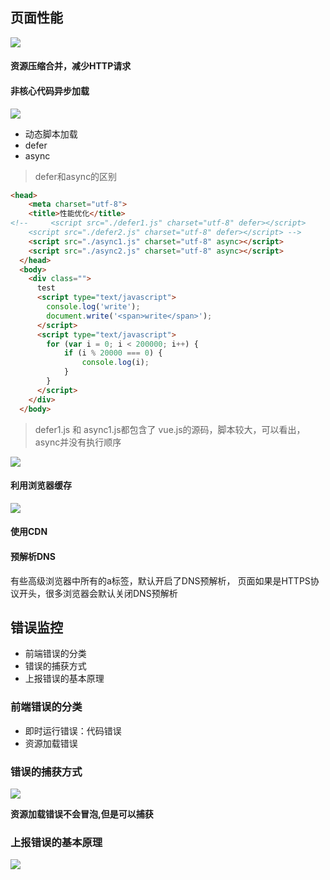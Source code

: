 ## 页面性能
![](https://upload-images.jianshu.io/upload_images/9249356-a94780df829cb93c.png?imageMogr2/auto-orient/strip%7CimageView2/2/w/1240)

#### 资源压缩合并，减少HTTP请求
#### 非核心代码异步加载
![](https://upload-images.jianshu.io/upload_images/9249356-62181cb8bd546e25.png?imageMogr2/auto-orient/strip%7CimageView2/2/w/1240)
- 动态脚本加载
- defer
- async


>defer和async的区别

```html
<head>
    <meta charset="utf-8">
    <title>性能优化</title>
<!--     <script src="./defer1.js" charset="utf-8" defer></script>
    <script src="./defer2.js" charset="utf-8" defer></script> -->
    <script src="./async1.js" charset="utf-8" async></script>
    <script src="./async2.js" charset="utf-8" async></script>
  </head>
  <body>
    <div class="">
      test
      <script type="text/javascript">
        console.log('write');
        document.write('<span>write</span>');
      </script>
      <script type="text/javascript">
        for (var i = 0; i < 200000; i++) {
            if (i % 20000 === 0) {
                console.log(i);
            }
        }
      </script>
    </div>
  </body>
```
>defer1.js  和 async1.js都包含了 vue.js的源码，脚本较大，可以看出，async并没有执行顺序


![](https://upload-images.jianshu.io/upload_images/9249356-8a1558c4bdb9acf0.png?imageMogr2/auto-orient/strip%7CimageView2/2/w/1240)


#### 利用浏览器缓存
![](https://upload-images.jianshu.io/upload_images/9249356-9049c8390f0729da.png?imageMogr2/auto-orient/strip%7CimageView2/2/w/1240)

#### 使用CDN
#### 预解析DNS
有些高级浏览器中所有的a标签，默认开启了DNS预解析，
页面如果是HTTPS协议开头，很多浏览器会默认关闭DNS预解析




## 错误监控
- 前端错误的分类
- 错误的捕获方式
- 上报错误的基本原理

### 前端错误的分类
- 即时运行错误：代码错误
- 资源加载错误

### 错误的捕获方式

![](https://upload-images.jianshu.io/upload_images/9249356-16c57a65a90eb579.png?imageMogr2/auto-orient/strip%7CimageView2/2/w/1240)

**资源加载错误不会冒泡,但是可以捕获**

### 上报错误的基本原理


![](https://upload-images.jianshu.io/upload_images/9249356-5afa1b6e8e834881.png?imageMogr2/auto-orient/strip%7CimageView2/2/w/1240)
